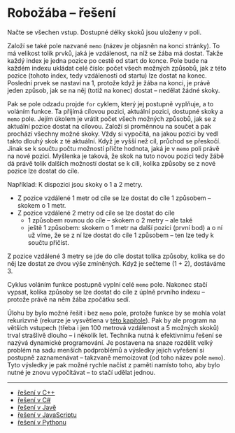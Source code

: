 # Robožába – řešení

Načte se všechen vstup. Dostupné délky skoků jsou uloženy v poli.

Založí se také pole nazvané `memo` (název je objasněn
na konci stránky). To má velikost tolik prvků, jaká je vzdálenost, na níž se žába má dostat. Takže každý index je jedna
pozice po cestě od start do konce. Pole bude na každém indexu ukládat celé číslo: počet všech možných způsobů, jak z
této pozice (tohoto index, tedy vzdálenosti od startu) lze dostat na konec. Poslední prvek se nastaví na 1, protože když
je žába na konci, je právě jeden způsob, jak se na něj (totiž na konec) dostat – nedělat žádné skoky.

Pak se pole odzadu projde `for` cyklem, který jej postupně vyplňuje, a to voláním funkce. Ta přijímá cílovou pozici,
aktuální pozici, dostupné skoky a `memo` pole. Jejím úkolem je vrátit počet všech možných způsobů, jak se z aktuální
pozice dostat na cílovou. Založí si proměnnou na součet a pak prochází všechny možné skoky. Vždy si vypočítá, na jakou
pozici by vedl takto dlouhý skok z té aktuální. Když je vyšší než cíl, průchod se přeskočí. Jinak se k součtu počtu
možností přičte hodnota, jaká je v `memo` poli právě na nové pozici. Myšlenka je taková, že skok na tuto novou pozici
tedy žábě dá právě tolik dalších možností dostat se k cíli, kolika způsoby se z nové pozice lze dostat do cíle.

Například: K dispozici jsou skoky o 1 a 2 metry.

- Z pozice vzdálené 1 metr od cíle se lze dostat do cíle 1 způsobem – skokem o 1 metr.
- Z pozice vzdálené 2 metry od cíle se lze dostat do cíle
    - 1 způsobem rovnou do cíle – skokem o 2 metry – ale také
    - ještě 1 způsobem: skokem o 1 metr na další pozici (první bod) a o ní už víme, že se z ní lze dostat do cíle 1
      způsobem – ten lze tedy k součtu přičíst.

Z pozice vzdálené 3 metry se jde do cíle dostat tolika způsoby, kolika se do něj lze dostat ze dvou výše zmíněných. Když
je sečteme (1 + 2), dostáváme 3.

Cyklus voláním funkce postupně vyplní celé `memo` pole. Nakonec stačí vypsat, kolika způsoby se lze dostat do cíle z
úplně prvního indexu – protože právě na něm žába zpočátku sedí.

Úlohu by bylo možné řešit i bez `memo` pole, protože funkce by se mohla volat rekurizvně (rekurze je vysvětlena
v [této kapitole](/studijni-materialy/05-funkce/05-rekurze)). Pak by ale program na větších vstupech (třeba i jen 100
metrová vzdálenost a 5 možných skoků) trval strašlivě dlouho – i několik let. Technika nutná k efektivnímu řešení se
nazývá dynamické programování. Je postavena na snaze rozdělit velký problém na sadu menších podproblémů a výsledky
jejich vyřešení si postupně zaznamenávat – takzvaně memoizovat (od toho název pole `memo`). Tyto výsledky je pak možné
rychle načíst z paměti namísto toho, aby bylo nutné je znovu vypočítávat – to stačí udělat jednou.

---

- [řešení v C++](main.cpp)
- [řešení v C#](main.cs)
- [řešení v Javě](main.java)
- [řešení v JavaScriptu](main.js)
- [řešení v Pythonu](main.py)
